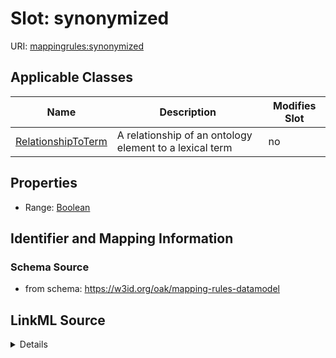 

# Slot: synonymized

URI: [mappingrules:synonymized](https://w3id.org/oak/mapping-rules-datamodel/synonymized)



<!-- no inheritance hierarchy -->





## Applicable Classes

| Name | Description | Modifies Slot |
| --- | --- | --- |
| [RelationshipToTerm](RelationshipToTerm.md) | A relationship of an ontology element to a lexical term |  no  |







## Properties

* Range: [Boolean](Boolean.md)





## Identifier and Mapping Information







### Schema Source


* from schema: https://w3id.org/oak/mapping-rules-datamodel




## LinkML Source

<details>
```yaml
name: synonymized
from_schema: https://w3id.org/oak/mapping-rules-datamodel
rank: 1000
alias: synonymized
owner: RelationshipToTerm
domain_of:
- RelationshipToTerm
range: boolean

```
</details>